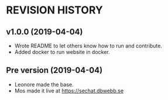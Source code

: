 REVISION HISTORY
============================



v1.0.0 (2019-04-04)
----------------------------

* Wrote README to let others know how to run and contribute.
* Added docker to run website in docker.



Pre version (2019-04-04)
----------------------------

* Leonore made the base.
* Mos made it live at https://sechat.dbwebb.se 
